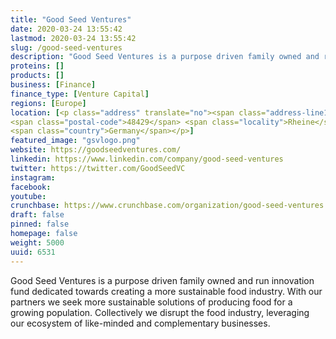 ```yaml
---
title: "Good Seed Ventures"
date: 2020-03-24 13:55:42
lastmod: 2020-03-24 13:55:42
slug: /good-seed-ventures
description: "Good Seed Ventures is a purpose driven family owned and run innovation fund dedicated towards creating a more sustainable food industry. With our partners we seek more sustainable solutions of producing food for a growing population. Collectively we disrupt the food industry, leveraging our ecosystem of like-minded and complementary businesses."
proteins: []
products: []
business: [Finance]
finance_type: [Venture Capital]
regions: [Europe]
location: [<p class="address" translate="no"><span class="address-line1">Humboldtplatz</span><br>
<span class="postal-code">48429</span> <span class="locality">Rheine</span><br>
<span class="country">Germany</span></p>]
featured_image: "gsvlogo.png"
website: https://goodseedventures.com/
linkedin: https://www.linkedin.com/company/good-seed-ventures
twitter: https://twitter.com/GoodSeedVC
instagram: 
facebook: 
youtube: 
crunchbase: https://www.crunchbase.com/organization/good-seed-ventures
draft: false
pinned: false
homepage: false
weight: 5000
uuid: 6531
---
```

Good Seed Ventures is a purpose driven family owned and run innovation fund dedicated towards creating a more sustainable food industry. With our partners we seek more sustainable solutions of producing food for a growing population. Collectively we disrupt the food industry, leveraging our ecosystem of like-minded and complementary businesses.
